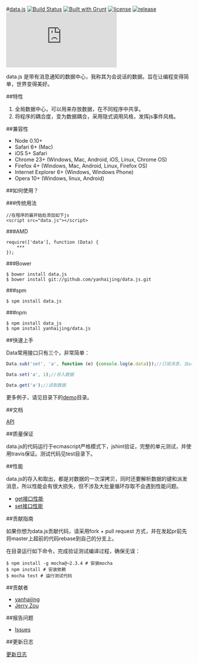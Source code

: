 #[data.js](https://github.com/yanhaijing/data.js) [![Build Status](https://travis-ci.org/yanhaijing/data.js.svg?branch=master)](https://travis-ci.org/yanhaijing/data.js) [![Built with Grunt](https://cdn.gruntjs.com/builtwith.png)](http://gruntjs.com/) [![license](http://img.shields.io/npm/l/express.svg)](https://github.com/yanhaijing/data.js/blob/master/MIT-LICENSE.txt) [![release](https://img.shields.io/badge/release-v0.2.1-orange.svg)](https://github.com/yanhaijing/data.js/releases/tag/v0.2.1) [![spm package](http://spmjs.io/badge/data.js)](http://spmjs.io/package/data.js)

data.js 是带有消息通知的数据中心，我称其为会说话的数据。旨在让编程变得简单，世界变得美好。

##特性

1. 全局数据中心，可以用来存放数据，在不同程序中共享。
2. 将程序的耦合度，变为数据耦合，采用隐式调用风格，发挥js事件风格。

##兼容性

- Node 0.10+
- Safari 6+ (Mac)
- iOS 5+ Safari
- Chrome 23+ (Windows, Mac, Android, iOS, Linux, Chrome OS)
- Firefox 4+ (Windows, Mac, Android, Linux, Firefox OS)
- Internet Explorer 6+ (Windows, Windows Phone)
- Opera 10+ (Windows, linux, Android)

##如何使用？

###传统用法

	//在程序的最开始处添加如下js
	<script src="data.js"></script>

###AMD

	require(['data'], function (Data) {
		***
	});

###Bower

    $ bower install data.js
    $ bower install git://github.com/yanhaijing/data.js.git

###spm

```bash
$ spm install data.js
```

###npm

	$ npm install data_js
	$ npm install yanhaijing/data.js

##快速上手

Data常用接口只有三个，非常简单：

```javascript
Data.sub('set', 'a', function (e) {console.log(e.data)});//订阅消息，当a被设置时，会派发消息

Data.set('a', 1);//存入数据

Data.get('a');//读取数据
```

更多例子，请见目录下的[demo](demo)目录。

##文档

[API](doc/api.md)

##质量保证

data.js的代码运行于ecmascript严格模式下，jshint验证，完整的单元测试，并使用travis保证。测试代码见test目录下。

##性能

data.js的存入和取出，都是对数据的一次深拷贝，同时还要解析数据的键和派发消息，所以性能会有很大损失，但不涉及大批量循环存取不会遇到性能问题。

- [get接口性能](http://jsperf.com/yanhaijing-data-js-get)
- [set接口性能](http://jsperf.com/yanhaijing-data-js-set)

##贡献指南

如果你想为data.js贡献代码，请采用fork + pull request 方式，并在发起pr前先将master上超前的代码rebase到自己的分支上。

在目录运行如下命令，完成验证测试编译过程，确保无误：

	$ npm install -g mocha@~2.3.4 # 安装mocha
	$ npm install # 安装依赖
	$ mocha test # 运行测试代码

##贡献者

- [yanhaijing](http://yanhaijing.com "yanhaijing's Blog")
- [Jerry Zou](https://github.com/zry656565)

##报告问题

- [Issues](https://github.com/yanhaijing/data.js/issues "报告问题")

##更新日志

[更新日志](CHANGELOG.md)







	

	

	


